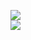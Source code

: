 [![](https://img.shields.io/badge/Made%20With-Github%20Spray-lightgrey.svg?style=for-the-badge&logo=github)](https://github.com/Annihil/github-spray#5384)  
[![](https://i.imgur.com/2DrTn0Z.gif)](https://github.com/Annihil/github-spray)